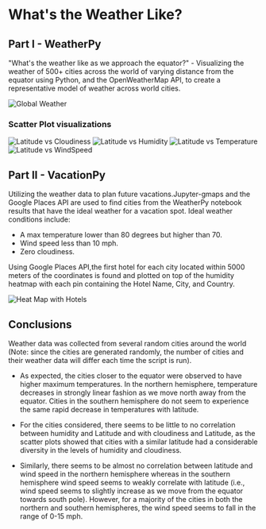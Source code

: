 # What's the Weather Like?

## Part I - WeatherPy

"What's the weather like as we approach the equator?" - Visualizing the weather of 500+ cities across the world of varying distance from the equator using Python,  and the OpenWeatherMap API, to create a representative model of weather across world cities.

<img src="https://github.com/the-Coding-Boot-Camp-at-UT/UT-MCC-DATA-PT-01-2020-U-C/blob/master/homework-instructions/06-Python-APIs/Instructions/Images/equatorsign.png" alt="Global Weather">

### Scatter Plot visualizations

<img src="https://github.com/hrao-dev/python-API-Challenge/blob/master/WeatherPy/output_data/Lat_Cloud_Plot.png" alt="Latitude vs Cloudiness">
<img src="https://github.com/hrao-dev/python-API-Challenge/blob/master/WeatherPy/output_data/Lat_Humid_Plot.png" alt="Latitude vs Humidity">
<img src="https://github.com/hrao-dev/python-API-Challenge/blob/master/WeatherPy/output_data/Lat_Temp_Plot.png" alt="Latitude vs Temperature">
<img src="https://github.com/hrao-dev/python-API-Challenge/blob/master/WeatherPy/output_data/Lat_Wind_Plot.png" alt="Latitude vs WindSpeed">

## Part II - VacationPy 

Utilizing the weather data to plan future vacations.Jupyter-gmaps and the Google Places API are used to find cities from the WeatherPy notebook results that have the ideal weather for a vacation spot. Ideal weather conditions include:

  * A max temperature lower than 80 degrees but higher than 70.
  * Wind speed less than 10 mph.
  * Zero cloudiness.
  
 Using Google Places API,the first hotel for each city located within 5000 meters of the coordinates is found and plotted on top of the humidity heatmap with each pin containing the Hotel Name, City, and Country.
 
<img src="https://github.com/the-Coding-Boot-Camp-at-UT/UT-MCC-DATA-PT-01-2020-U-C/blob/master/homework-instructions/06-Python-APIs/Instructions/Images/hotel_map.png" alt="Heat Map with Hotels">


## Conclusions
Weather data was collected from several random cities around the world (Note: since the cities are generated randomly, the number of cities and their weather data will differ each time the script is run).

* As expected, the cities closer to the equator were observed to have higher maximum temperatures. In the northern hemisphere, temperature decreases in strongly linear fashion as we move north away from the equator. Cities in the southern hemisphere do not seem to experience the same rapid decrease in temperatures with latitude.

* For the cities considered, there seems to be little to no correlation between humidity and Latitude and with cloudiness and Latitude, as the scatter plots showed that cities with a similar latitude had a considerable diversity in the levels of humidity and cloudiness.

* Similarly, there seems to be almost no correlation between latitude and wind speed in the northern hemisphere whereas in the southern hemisphere wind speed seems to weakly correlate with latitude (i.e., wind speed seems to slightly increase as we move from the equator towards south pole). However, for a majority of the cities in both the northern and southern hemispheres, the wind speed seems to fall in the range of 0-15 mph.

